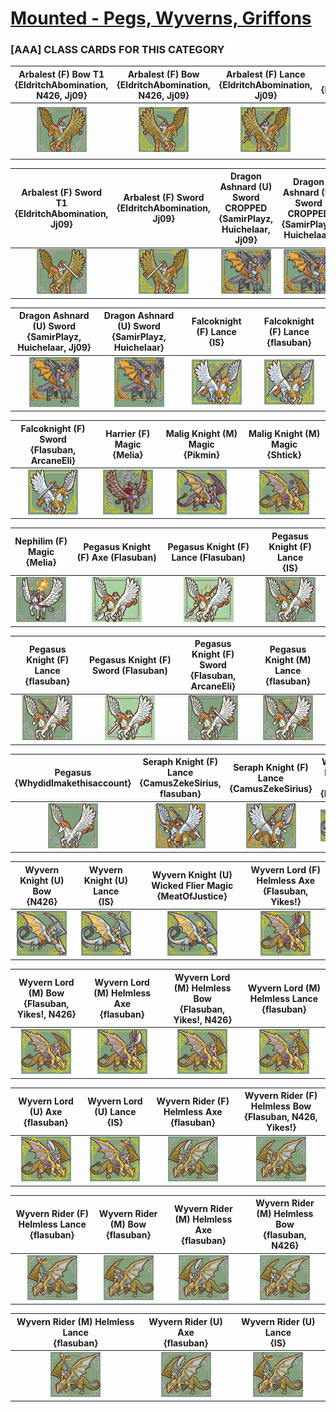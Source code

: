 # [Mounted - Pegs, Wyverns, Griffons](../)

### [AAA] CLASS CARDS FOR THIS CATEGORY


|Arbalest (F) Bow T1 <br> {EldritchAbomination, N426, Jj09}|Arbalest (F) Bow <br> {EldritchAbomination, N426, Jj09}|Arbalest (F) Lance <br> {EldritchAbomination, Jj09}|Arbalest (F) Lance <br> {EldritchAbomination}|
| :---: | :---: | :---: | :---: |
|<img alt="Arbalest (F) Bow T1 {EldritchAbomination, N426, Jj09}" src="Arbalest (F) Bow T1 {EldritchAbomination, N426, Jj09}.png" />|<img alt="Arbalest (F) Bow {EldritchAbomination, N426, Jj09}" src="Arbalest (F) Bow {EldritchAbomination, N426, Jj09}.png" />|<img alt="Arbalest (F) Lance {EldritchAbomination, Jj09}" src="Arbalest (F) Lance {EldritchAbomination, Jj09}.png" />|<img alt="Arbalest (F) Lance {EldritchAbomination}" src="Arbalest (F) Lance {EldritchAbomination}.png" />|


|Arbalest (F) Sword T1 <br> {EldritchAbomination, Jj09}|Arbalest (F) Sword <br> {EldritchAbomination, Jj09}|Dragon Ashnard (U) Sword CROPPED <br> {SamirPlayz, Huichelaar, Jj09}|Dragon Ashnard (U) Sword CROPPED <br> {SamirPlayz, Huichelaar}|
| :---: | :---: | :---: | :---: |
|<img alt="Arbalest (F) Sword T1 {EldritchAbomination, Jj09}" src="Arbalest (F) Sword T1 {EldritchAbomination, Jj09}.png" />|<img alt="Arbalest (F) Sword {EldritchAbomination, Jj09}" src="Arbalest (F) Sword {EldritchAbomination, Jj09}.png" />|<img alt="Dragon Ashnard (U) Sword CROPPED {SamirPlayz, Huichelaar, Jj09}" src="Dragon Ashnard (U) Sword CROPPED {SamirPlayz, Huichelaar, Jj09}.png" />|<img alt="Dragon Ashnard (U) Sword CROPPED {SamirPlayz, Huichelaar}" src="Dragon Ashnard (U) Sword CROPPED {SamirPlayz, Huichelaar}.png" />|


|Dragon Ashnard (U) Sword <br> {SamirPlayz, Huichelaar, Jj09}|Dragon Ashnard (U) Sword <br> {SamirPlayz, Huichelaar}|Falcoknight (F) Lance <br> {IS}|Falcoknight (F) Lance <br> {flasuban}|
| :---: | :---: | :---: | :---: |
|<img alt="Dragon Ashnard (U) Sword {SamirPlayz, Huichelaar, Jj09}" src="Dragon Ashnard (U) Sword {SamirPlayz, Huichelaar, Jj09}.png" />|<img alt="Dragon Ashnard (U) Sword {SamirPlayz, Huichelaar}" src="Dragon Ashnard (U) Sword {SamirPlayz, Huichelaar}.png" />|<img alt="Falcoknight (F) Lance {IS}" src="Falcoknight (F) Lance {IS}.png" />|<img alt="Falcoknight (F) Lance {flasuban}" src="Falcoknight (F) Lance {flasuban}.png" />|


|Falcoknight (F) Sword <br> {Flasuban, ArcaneEli}|Harrier (F) Magic <br> {Melia}|Malig Knight (M) Magic <br> {Pikmin}|Malig Knight (M) Magic <br> {Shtick}|
| :---: | :---: | :---: | :---: |
|<img alt="Falcoknight (F) Sword {Flasuban, ArcaneEli}" src="Falcoknight (F) Sword {Flasuban, ArcaneEli}.png" />|<img alt="Harrier (F) Magic {Melia}" src="Harrier (F) Magic {Melia}.png" />|<img alt="Malig Knight (M) Magic {Pikmin}" src="Malig Knight (M) Magic {Pikmin}.png" />|<img alt="Malig Knight (M) Magic {Shtick}" src="Malig Knight (M) Magic {Shtick}.png" />|


|Nephilim (F) Magic <br> {Melia}|Pegasus Knight (F) Axe (Flasuban) <br> |Pegasus Knight (F) Lance (Flasuban) <br> |Pegasus Knight (F) Lance <br> {IS}|
| :---: | :---: | :---: | :---: |
|<img alt="Nephilim (F) Magic {Melia}" src="Nephilim (F) Magic {Melia}.png" />|<img alt="Pegasus Knight (F) Axe (Flasuban)" src="Pegasus Knight (F) Axe (Flasuban).png" />|<img alt="Pegasus Knight (F) Lance (Flasuban)" src="Pegasus Knight (F) Lance (Flasuban).png" />|<img alt="Pegasus Knight (F) Lance {IS}" src="Pegasus Knight (F) Lance {IS}.png" />|


|Pegasus Knight (F) Lance <br> {flasuban}|Pegasus Knight (F) Sword (Flasuban) <br> |Pegasus Knight (F) Sword <br> {Flasuban, ArcaneEli}|Pegasus Knight (M) Lance <br> {flasuban}|
| :---: | :---: | :---: | :---: |
|<img alt="Pegasus Knight (F) Lance {flasuban}" src="Pegasus Knight (F) Lance {flasuban}.png" />|<img alt="Pegasus Knight (F) Sword (Flasuban)" src="Pegasus Knight (F) Sword (Flasuban).png" />|<img alt="Pegasus Knight (F) Sword {Flasuban, ArcaneEli}" src="Pegasus Knight (F) Sword {Flasuban, ArcaneEli}.png" />|<img alt="Pegasus Knight (M) Lance {flasuban}" src="Pegasus Knight (M) Lance {flasuban}.png" />|


|Pegasus <br> {WhydidImakethisaccount}|Seraph Knight (F) Lance <br> {CamusZekeSirius, flasuban}|Seraph Knight (F) Lance <br> {CamusZekeSirius}|Wyvern Knight (F) <br> {Pikmin}|
| :---: | :---: | :---: | :---: |
|<img alt="Pegasus {WhydidImakethisaccount}" src="Pegasus {WhydidImakethisaccount}.png" />|<img alt="Seraph Knight (F) Lance {CamusZekeSirius, flasuban}" src="Seraph Knight (F) Lance {CamusZekeSirius, flasuban}.png" />|<img alt="Seraph Knight (F) Lance {CamusZekeSirius}" src="Seraph Knight (F) Lance {CamusZekeSirius}.png" />|<img alt="Wyvern Knight (F) {Pikmin}" src="Wyvern Knight (F) {Pikmin}.png" />|


|Wyvern Knight (U) Bow <br> {N426}|Wyvern Knight (U) Lance <br> {IS}|Wyvern Knight (U) Wicked Flier Magic <br> {MeatOfJustice}|Wyvern Lord (F) Helmless Axe <br> {Flasuban, Yikes!}|
| :---: | :---: | :---: | :---: |
|<img alt="Wyvern Knight (U) Bow {N426}" src="Wyvern Knight (U) Bow {N426}.png" />|<img alt="Wyvern Knight (U) Lance {IS}" src="Wyvern Knight (U) Lance {IS}.png" />|<img alt="Wyvern Knight (U) Wicked Flier Magic {MeatOfJustice}" src="Wyvern Knight (U) Wicked Flier Magic {MeatOfJustice}.png" />|<img alt="Wyvern Lord (F) Helmless Axe {Flasuban, Yikes!}" src="Wyvern Lord (F) Helmless Axe {Flasuban, Yikes!}.png" />|


|Wyvern Lord (M) Bow <br> {Flasuban, Yikes!, N426}|Wyvern Lord (M) Helmless Axe <br> {flasuban}|Wyvern Lord (M) Helmless Bow <br> {Flasuban, Yikes!, N426}|Wyvern Lord (M) Helmless Lance <br> {flasuban}|
| :---: | :---: | :---: | :---: |
|<img alt="Wyvern Lord (M) Bow {Flasuban, Yikes!, N426}" src="Wyvern Lord (M) Bow {Flasuban, Yikes!, N426}.png" />|<img alt="Wyvern Lord (M) Helmless Axe {flasuban}" src="Wyvern Lord (M) Helmless Axe {flasuban}.png" />|<img alt="Wyvern Lord (M) Helmless Bow {Flasuban, Yikes!, N426}" src="Wyvern Lord (M) Helmless Bow {Flasuban, Yikes!, N426}.png" />|<img alt="Wyvern Lord (M) Helmless Lance {flasuban}" src="Wyvern Lord (M) Helmless Lance {flasuban}.png" />|


|Wyvern Lord (U) Axe <br> {flasuban}|Wyvern Lord (U) Lance <br> {IS}|Wyvern Rider (F) Helmless Axe <br> {flasuban}|Wyvern Rider (F) Helmless Bow <br> {Flasuban, N426, Yikes!}|
| :---: | :---: | :---: | :---: |
|<img alt="Wyvern Lord (U) Axe {flasuban}" src="Wyvern Lord (U) Axe {flasuban}.png" />|<img alt="Wyvern Lord (U) Lance {IS}" src="Wyvern Lord (U) Lance {IS}.png" />|<img alt="Wyvern Rider (F) Helmless Axe {flasuban}" src="Wyvern Rider (F) Helmless Axe {flasuban}.png" />|<img alt="Wyvern Rider (F) Helmless Bow {Flasuban, N426, Yikes!}" src="Wyvern Rider (F) Helmless Bow {Flasuban, N426, Yikes!}.png" />|


|Wyvern Rider (F) Helmless Lance <br> {flasuban}|Wyvern Rider (M) Bow <br> {flasuban}|Wyvern Rider (M) Helmless Axe <br> {flasuban}|Wyvern Rider (M) Helmless Bow <br> {flasuban, N426}|
| :---: | :---: | :---: | :---: |
|<img alt="Wyvern Rider (F) Helmless Lance {flasuban}" src="Wyvern Rider (F) Helmless Lance {flasuban}.png" />|<img alt="Wyvern Rider (M) Bow {flasuban}" src="Wyvern Rider (M) Bow {flasuban}.png" />|<img alt="Wyvern Rider (M) Helmless Axe {flasuban}" src="Wyvern Rider (M) Helmless Axe {flasuban}.png" />|<img alt="Wyvern Rider (M) Helmless Bow {flasuban, N426}" src="Wyvern Rider (M) Helmless Bow {flasuban, N426}.png" />|


|Wyvern Rider (M) Helmless Lance <br> {flasuban}|Wyvern Rider (U) Axe <br> {flasuban}|Wyvern Rider (U) Lance <br> {IS}|
| :---: | :---: | :---: |
|<img alt="Wyvern Rider (M) Helmless Lance {flasuban}" src="Wyvern Rider (M) Helmless Lance {flasuban}.png" />|<img alt="Wyvern Rider (U) Axe {flasuban}" src="Wyvern Rider (U) Axe {flasuban}.png" />|<img alt="Wyvern Rider (U) Lance {IS}" src="Wyvern Rider (U) Lance {IS}.png" />|


